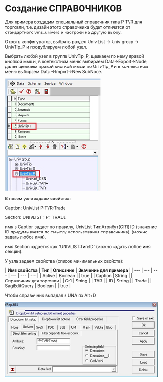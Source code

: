 # Создание СПРАВОЧНИКОВ

Для примера создадим специальный справочник типа P TVR для торговли, т.е. дизайн этого справочника будет отличатся от стандартного vms\_univers и настроен на другую вьюху.

Отрыть конфигуратор, выбрать раздел Univ List -&gt; Univ group -&gt; UnivTip\_P и продублируем любой узел.

Выбрать любой узел в группе UnivTip\_P, щелкаем по нему правой кнопкой мыши, в контекстном меню выбираем Data-&gt;Export-&gt;Node, далее щелкаем правой кнопкой мыши по UnivTip\_P и в контекстном меню выбираем Data -&gt;Import-&gt;New SubNode.

![](../../../../../.gitbook/assets/univlist_1%20%281%29.jpg)

В новом узле задаем свойства:

Caption: UnivList P:TVR:Trade

Section: UNIVLIST : P : TRADE

имя в Caption задает по правилу, UnivList Тип:Атрибут\(GR1\):ID \(значение ID придумывается по смыслу использования справочника\), \(можно задать любое имя\).

имя Section задается как 'UNIVLIST:Тип:ID' \(можно задать любое имя секции\).

У узла задаем свойства \(список минимальных свойств\):

| **Имя свойства** | **Тип** | **Описание** | **Значение для примера** |
| --- | --- | --- | --- | --- | --- |
| Active | Boolean |  | true |
| Caption | String |  | Справочник для торговли |
| Gr1 | String |  | TVR |
| ID | String |  | Trade |
| SagiEditQuery | Boolean |  | true |

Чтобы справочник выпадал в UNA по Alt+D

![](../../../../../.gitbook/assets/univlist_2%20%281%29.jpg)

